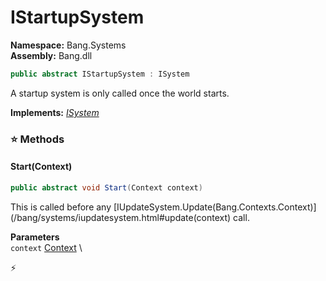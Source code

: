 # IStartupSystem

**Namespace:** Bang.Systems \
**Assembly:** Bang.dll

```csharp
public abstract IStartupSystem : ISystem
```

A startup system is only called once the world starts.

**Implements:** _[ISystem](/Bang/Systems/ISystem.html)_

### ⭐ Methods
#### Start(Context)
```csharp
public abstract void Start(Context context)
```

This is called before any [IUpdateSystem.Update(Bang.Contexts.Context)](/bang/systems/iupdatesystem.html#update(context) call.

**Parameters** \
`context` [Context](/Bang/Contexts/Context.html) \



⚡